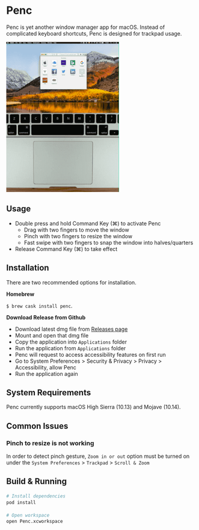 # Penc
Penc is yet another window manager app for macOS. Instead of complicated keyboard shortcuts, Penc is designed for trackpad usage.

![Showcase](landing/assets/videos-concat.gif?raw=true)

## Usage

- Double press and hold Command Key (⌘) to activate Penc
  - Drag with two fingers to move the window
  - Pinch with two fingers to resize the window
  - Fast swipe with two fingers to snap the window into halves/quarters
- Release Command Key (⌘) to take effect

## Installation

There are two recommended options for installation.

**Homebrew**

`$ brew cask install penc`.

**Download Release from Github**

- Download latest dmg file from [Releases page](https://github.com/dgurkaynak/Penc/releases)
- Mount and open that dmg file
- Copy the application into `Applications` folder
- Run the application from `Applications` folder
- Penc will request to access accessibility features on first run
- Go to System Preferences > Security & Privacy > Privacy > Accessibility, allow Penc
- Run the application again

## System Requirements

Penc currently supports macOS High Sierra (10.13) and Mojave (10.14).

## Common Issues

### Pinch to resize is not working

In order to detect pinch gesture, `Zoom in or out` option must be turned on under the `System Preferences` > `Trackpad` > `Scroll & Zoom`

## Build & Running

```bash
# Install dependencies
pod install

# Open workspace
open Penc.xcworkspace
```
